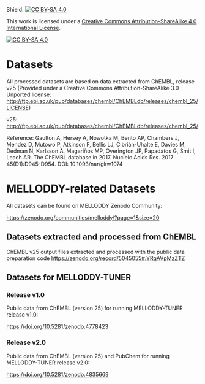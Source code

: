Shield: [![CC BY-SA 4.0][cc-by-sa-shield]][cc-by-sa]

This work is licensed under a
[Creative Commons Attribution-ShareAlike 4.0 International License][cc-by-sa].

[![CC BY-SA 4.0][cc-by-sa-image]][cc-by-sa]

[cc-by-sa]: http://creativecommons.org/licenses/by-sa/4.0/
[cc-by-sa-image]: https://licensebuttons.net/l/by-sa/4.0/88x31.png
[cc-by-sa-shield]: https://img.shields.io/badge/License-CC%20BY--SA%204.0-lightgrey.svg



# Datasets 

All processed datasets are based on data extracted from ChEMBL, release v25 (Provided under a Creative Commons Attribution-ShareAlike 3.0 Unported license: http://ftp.ebi.ac.uk/pub/databases/chembl/ChEMBLdb/releases/chembl_25/LICENSE)

v25: http://ftp.ebi.ac.uk/pub/databases/chembl/ChEMBLdb/releases/chembl_25/

Reference: Gaulton A, Hersey A, Nowotka M, Bento AP, Chambers J, Mendez D, Mutowo P, Atkinson F, Bellis LJ, Cibrián-Uhalte E, Davies M, Dedman N, Karlsson A, Magariños MP, Overington JP, Papadatos G, Smit I, Leach AR. The ChEMBL database in 2017. Nucleic Acids Res. 2017 45(D1):D945-D954. DOI: 10.1093/nar/gkw1074


# MELLODDY-related Datasets

All datasets can be found on MELLODDY Zenodo Community:

https://zenodo.org/communities/melloddy/?page=1&size=20

## Datasets extracted and processed from ChEMBL


ChEMBL v25 output files extracted and processed with the public data preparation code 
https://zenodo.org/record/5045055#.YRqAVpMzZTZ

## Datasets for MELLODDY-TUNER

### Release v1.0

Public data from ChEMBL (version 25) for running MELLODDY-TUNER release v1.0:

https://doi.org/10.5281/zenodo.4778423

### Release v2.0

Public data from ChEMBL (version 25) and PubChem for running MELLODDY-TUNER release v2.0:

https://doi.org/10.5281/zenodo.4835669




